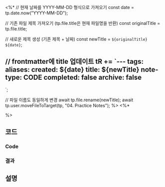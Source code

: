 <%*
  // 현재 날짜를 YYYY-MM-DD 형식으로 가져오기
  const date = tp.date.now("YYYY-MM-DD");
  
  // 기존 파일 제목 가져오기 (tp.file.title은 현재 파일명을 반환)
  const originalTitle = tp.file.title;
  
  // 새로운 제목 생성 (기존 제목 + 날짜)
  const newTitle = `${originalTitle} ${date}`;
  
  // frontmatter에 title 업데이트
  tR += `---
tags:
aliases: 
created: ${date}
title: ${newTitle}
note-type: CODE
completed: false
archive: false
---
`;
  
  // 파일 이름도 동일하게 변경
  await tp.file.rename(newTitle);
  await tp.user.moveFileToTarget(tp, "04. Practice Notes");
%>
<%*

%>
## 코드

### Code

### 결과

## 설명